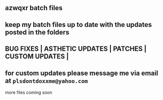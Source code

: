 azwqxr batch files
-----------------------
keep my batch files up to date with the updates posted in the folders
-----------------------
BUG FIXES | 
ASTHETIC UPDATES | 
PATCHES | 
CUSTOM UPDATES | 
-----------------------
for custom updates please message me via email at
`plsdontdoxxme@yahoo.com`
-----------------------
more files coming soon
